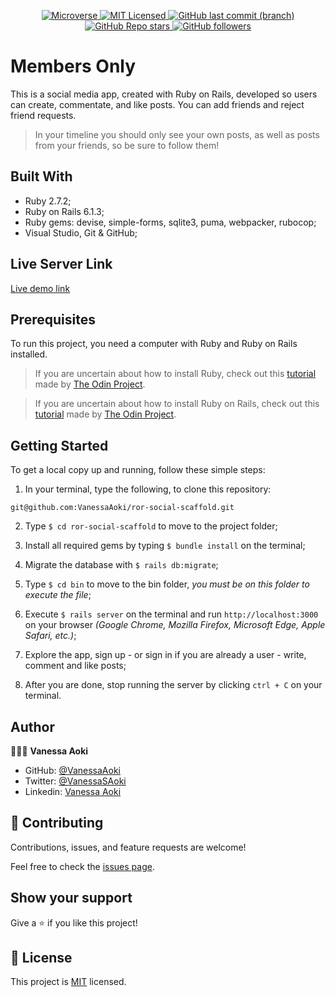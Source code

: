 <p align="center">
  <a href="https://www.microverse.org/">
    <img alt="Microverse" src="https://img.shields.io/badge/-Microverse-blueviolet?style=flat-square">
  </a>
  <a href="https://github.com/VanessaAoki/ror-social-scaffold/blob/main/LICENSE">
    <img alt="MIT Licensed" src="https://img.shields.io/github/license/VanessaAoki/ror-social-scaffold?style=flat-square">
  </a>
  <a href="https://github.com/VanessaAoki/ror-social-scaffold">
    <img alt="GitHub last commit (branch)" src="https://img.shields.io/github/last-commit/VanessaAoki/ror-social-scaffold/development?color=blue&style=flat-square">
  </a>
  <a href="https://github.com/VanessaAoki/ror-social-scaffold">
    <img alt="GitHub Repo stars" src="https://img.shields.io/github/stars/VanessaAoki/ror-social-scaffold?color=pink&label=%E2%98%85%20stars%20&style=flat-square">
  </a>
  <a href="https://github.com/VanessaAoki">
    <img alt="GitHub followers" src="https://img.shields.io/github/followers/VanessaAoki?color=yellow&logo=github&style=flat-square">
  </a>
</p>

# Members Only
This is a social media app, created with Ruby on Rails, developed so users can create, commentate, and like posts.
You can add friends and reject friend requests.
> In your timeline you should only see your own posts, as well as posts from your friends, so be sure to follow them! 

## Built With

- Ruby 2.7.2;
- Ruby on Rails 6.1.3;
- Ruby gems: devise, simple-forms, sqlite3, puma, webpacker, rubocop;
- Visual Studio, Git & GitHub;

## Live Server Link
[Live demo link](https://vanessa-ror-social.herokuapp.com/login)

## Prerequisites
To run this project, you need a computer with Ruby and Ruby on Rails installed.

> If you are uncertain about how to install Ruby, check out this [tutorial](https://www.theodinproject.com/courses/ruby-programming/lessons/installing-ruby-ruby-programming) made by [The Odin Project](https://www.theodinproject.com/about).

> If you are uncertain about how to install Ruby on Rails, check out this [tutorial](https://www.theodinproject.com/paths/full-stack-ruby-on-rails/courses/ruby-on-rails/lessons/your-first-rails-application-ruby-on-rails) made by [The Odin Project](https://www.theodinproject.com/about).

## Getting Started

To get a local copy up and running, follow these simple steps:

1. In your terminal, type the following, to clone this repository:
```
git@github.com:VanessaAoki/ror-social-scaffold.git
```

2. Type  `$ cd ror-social-scaffold` to move to the project folder;

3. Install all required gems by typing `$ bundle install` on the terminal;

4. Migrate the database with `$ rails db:migrate`;

5. Type `$ cd bin` to move to the bin folder, *you must be on this folder to execute the file*;

6. Execute `$ rails server` on the terminal and run `http://localhost:3000` on your browser *(Google Chrome, Mozilla Firefox, Microsoft Edge, Apple Safari, etc.)*;

7. Explore the app, sign up - or sign in if you are already a user - write, comment and like posts;

8. After you are done, stop running the server by clicking `ctrl + C` on your terminal.

## Author

👩🏼‍💻 **Vanessa Aoki**

- GitHub: [@VanessaAoki](https://github.com/VanessaAoki)
- Twitter: [@VanessaSAoki](https://twitter.com/VanessaSAoki)
- Linkedin: [Vanessa Aoki](https://www.linkedin.com/in/vanessasaoki/)

## 🤝 Contributing

Contributions, issues, and feature requests are welcome!

Feel free to check the [issues page](https://github.com/microverseinc/ror-social-scaffold/issues).

## Show your support

Give a ⭐️ if you like this project!

## 📝 License

This project is [MIT](./LICENSE) licensed.
